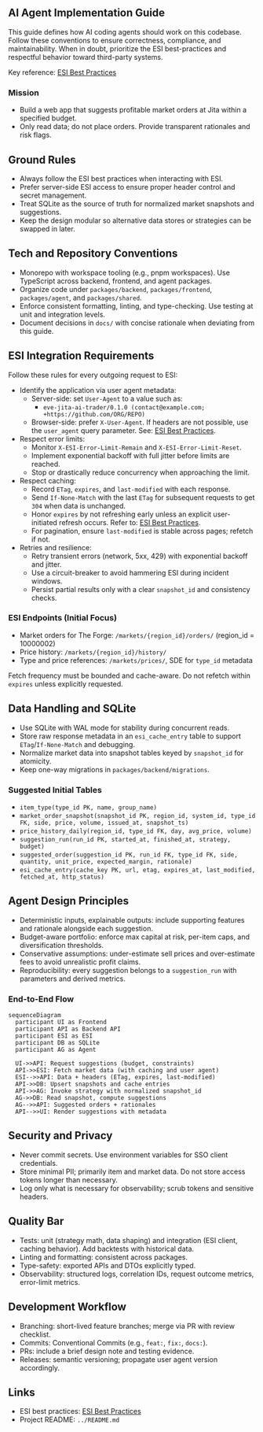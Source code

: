 ## AI Agent Implementation Guide

This guide defines how AI coding agents should work on this codebase. Follow these conventions to ensure correctness, compliance, and maintainability. When in doubt, prioritize the ESI best-practices and respectful behavior toward third-party systems.

Key reference: [ESI Best Practices](https://developers.eveonline.com/docs/services/esi/best-practices/)

### Mission

-   Build a web app that suggests profitable market orders at Jita within a specified budget.
-   Only read data; do not place orders. Provide transparent rationales and risk flags.

## Ground Rules

-   Always follow the ESI best practices when interacting with ESI.
-   Prefer server-side ESI access to ensure proper header control and secret management.
-   Treat SQLite as the source of truth for normalized market snapshots and suggestions.
-   Keep the design modular so alternative data stores or strategies can be swapped in later.

## Tech and Repository Conventions

-   Monorepo with workspace tooling (e.g., pnpm workspaces). Use TypeScript across backend, frontend, and agent packages.
-   Organize code under `packages/backend`, `packages/frontend`, `packages/agent`, and `packages/shared`.
-   Enforce consistent formatting, linting, and type-checking. Use testing at unit and integration levels.
-   Document decisions in `docs/` with concise rationale when deviating from this guide.

## ESI Integration Requirements

Follow these rules for every outgoing request to ESI:

-   Identify the application via user agent metadata:
    -   Server-side: set `User-Agent` to a value such as:
        -   `eve-jita-ai-trader/0.1.0 (contact@example.com; +https://github.com/ORG/REPO)`
    -   Browser-side: prefer `X-User-Agent`. If headers are not possible, use the `user_agent` query parameter. See: [ESI Best Practices](https://developers.eveonline.com/docs/services/esi/best-practices/).
-   Respect error limits:
    -   Monitor `X-ESI-Error-Limit-Remain` and `X-ESI-Error-Limit-Reset`.
    -   Implement exponential backoff with full jitter before limits are reached.
    -   Stop or drastically reduce concurrency when approaching the limit.
-   Respect caching:
    -   Record `ETag`, `expires`, and `last-modified` with each response.
    -   Send `If-None-Match` with the last `ETag` for subsequent requests to get `304` when data is unchanged.
    -   Honor `expires` by not refreshing early unless an explicit user-initiated refresh occurs. Refer to: [ESI Best Practices](https://developers.eveonline.com/docs/services/esi/best-practices/).
    -   For pagination, ensure `last-modified` is stable across pages; refetch if not.
-   Retries and resilience:
    -   Retry transient errors (network, 5xx, 429) with exponential backoff and jitter.
    -   Use a circuit-breaker to avoid hammering ESI during incident windows.
    -   Persist partial results only with a clear `snapshot_id` and consistency checks.

### ESI Endpoints (Initial Focus)

-   Market orders for The Forge: `/markets/{region_id}/orders/` (region_id = 10000002)
-   Price history: `/markets/{region_id}/history/`
-   Type and price references: `/markets/prices/`, SDE for `type_id` metadata

Fetch frequency must be bounded and cache-aware. Do not refetch within `expires` unless explicitly requested.

## Data Handling and SQLite

-   Use SQLite with WAL mode for stability during concurrent reads.
-   Store raw response metadata in an `esi_cache_entry` table to support `ETag`/`If-None-Match` and debugging.
-   Normalize market data into snapshot tables keyed by `snapshot_id` for atomicity.
-   Keep one-way migrations in `packages/backend/migrations`.

### Suggested Initial Tables

-   `item_type(type_id PK, name, group_name)`
-   `market_order_snapshot(snapshot_id PK, region_id, system_id, type_id FK, side, price, volume, issued_at, snapshot_ts)`
-   `price_history_daily(region_id, type_id FK, day, avg_price, volume)`
-   `suggestion_run(run_id PK, started_at, finished_at, strategy, budget)`
-   `suggested_order(suggestion_id PK, run_id FK, type_id FK, side, quantity, unit_price, expected_margin, rationale)`
-   `esi_cache_entry(cache_key PK, url, etag, expires_at, last_modified, fetched_at, http_status)`

## Agent Design Principles

-   Deterministic inputs, explainable outputs: include supporting features and rationale alongside each suggestion.
-   Budget-aware portfolio: enforce max capital at risk, per-item caps, and diversification thresholds.
-   Conservative assumptions: under-estimate sell prices and over-estimate fees to avoid unrealistic profit claims.
-   Reproducibility: every suggestion belongs to a `suggestion_run` with parameters and derived metrics.

### End-to-End Flow

```mermaid
sequenceDiagram
  participant UI as Frontend
  participant API as Backend API
  participant ESI as ESI
  participant DB as SQLite
  participant AG as Agent

  UI->>API: Request suggestions (budget, constraints)
  API->>ESI: Fetch market data (with caching and user agent)
  ESI-->>API: Data + headers (ETag, expires, last-modified)
  API->>DB: Upsert snapshots and cache entries
  API->>AG: Invoke strategy with normalized snapshot_id
  AG->>DB: Read snapshot, compute suggestions
  AG-->>API: Suggested orders + rationales
  API-->>UI: Render suggestions with metadata
```

## Security and Privacy

-   Never commit secrets. Use environment variables for SSO client credentials.
-   Store minimal PII; primarily item and market data. Do not store access tokens longer than necessary.
-   Log only what is necessary for observability; scrub tokens and sensitive headers.

## Quality Bar

-   Tests: unit (strategy math, data shaping) and integration (ESI client, caching behavior). Add backtests with historical data.
-   Linting and formatting: consistent across packages.
-   Type-safety: exported APIs and DTOs explicitly typed.
-   Observability: structured logs, correlation IDs, request outcome metrics, error-limit metrics.

## Development Workflow

-   Branching: short-lived feature branches; merge via PR with review checklist.
-   Commits: Conventional Commits (e.g., `feat:`, `fix:`, `docs:`).
-   PRs: include a brief design note and testing evidence.
-   Releases: semantic versioning; propagate user agent version accordingly.

## Links

-   ESI best practices: [ESI Best Practices](https://developers.eveonline.com/docs/services/esi/best-practices/)
-   Project README: `../README.md`
